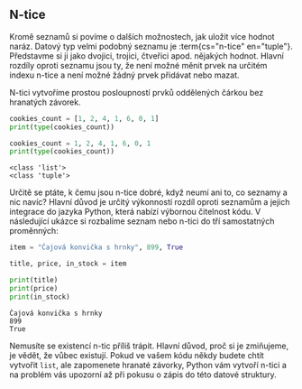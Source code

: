 ## N-tice

Kromě seznamů si povíme o dalších možnostech, jak uložit více hodnot naráz. Datový typ velmi podobný seznamu je :term{cs="n-tice" en="tuple"}. Představme si ji jako dvojici, trojici, čtveřici apod. nějakých hodnot. Hlavní rozdíly oproti seznamu jsou ty, že není možné měnit prvek na určitém indexu n-tice a není možné žádný prvek přidávat nebo mazat.

N-tici vytvoříme prostou posloupností prvků oddělených čárkou bez hranatých závorek.

```py
cookies_count = [1, 2, 4, 1, 6, 0, 1]
print(type(cookies_count))

cookies_count = 1, 2, 4, 1, 6, 0, 1
print(type(cookies_count))
```

```
<class 'list'>
<class 'tuple'>
```

Určitě se ptáte, k čemu jsou n-tice dobré, když neumí ani to, co seznamy a nic navíc? Hlavní důvod je určitý výkonností rozdíl oproti seznamům a jejich integrace do jazyka Python, která nabízí výbornou čitelnost kódu. V následující ukázce si rozbalíme seznam nebo n-tici do tří samostatných proměnných:

```py
item = "Čajová konvička s hrnky", 899, True

title, price, in_stock = item

print(title)
print(price)
print(in_stock)
```

```shell
Čajová konvička s hrnky
899
True
```

Nemusíte se existencí n-tic příliš trápit. Hlavní důvod, proč si je zmiňujeme, je vědět, že vůbec existují. Pokud ve vašem kódu někdy budete chtít vytvořit `list`, ale zapomenete hranaté závorky, Python vám vytvoří n-tici a na problém vás upozorní až při pokusu o zápis do této datové struktury.
